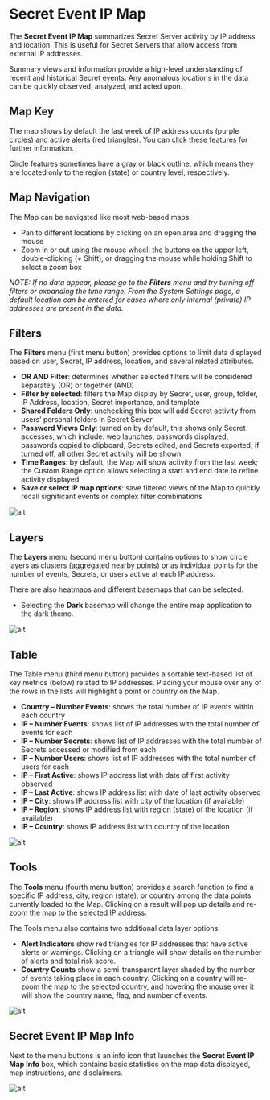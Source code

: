 [title]: # (Secret Event IP Map)
[tags]: # (Privileged Behavior Analytics,PBA,Operations,Secret Event IP Map)
[priority]: # (4060)

# Secret Event IP Map

The **Secret Event IP Map** summarizes Secret Server activity by IP address and location. This is useful for Secret Servers that allow access from external IP addresses.

Summary views and information provide a high-level understanding of recent and historical Secret events. Any anomalous locations in the data can be quickly observed, analyzed, and acted upon.

## Map Key

The map shows by default the last week of IP address counts (purple circles) and active alerts (red triangles). You can click these features for further information.

Circle features sometimes have a gray or black outline, which means they are located only to the region (state) or country level, respectively.

## Map Navigation

The Map can be navigated like most web-based maps:

* Pan to different locations by clicking on an open area and dragging the mouse
* Zoom in or out using the mouse wheel, the buttons on the upper left, double-clicking (+ Shift), or dragging the mouse while holding Shift to select a zoom box

*NOTE: If no data appear, please go to the **Filters** menu and try turning off filters or expanding the time range. From the System Settings page, a default location can be entered for cases where only internal (private) IP addresses are present in the data.*

## Filters

The **Filters** menu (first menu button) provides options to limit data displayed based on user, Secret, IP address, location, and several related attributes.

* **OR AND Filter**: determines whether selected filters will be considered separately (OR) or together (AND)
* **Filter by selected**: filters the Map display by Secret, user, group, folder, IP Address, location, Secret importance, and template
* **Shared Folders Only**: unchecking this box will add Secret activity from users’ personal folders in Secret Server
* **Password Views Only**: turned on by default, this shows only Secret accesses, which include: web launches, passwords displayed, passwords copied to clipboard, Secrets edited, and Secrets exported; if turned off, all other Secret activity will be shown
* **Time Ranges**: by default, the Map will show activity from the last week; the Custom Range option allows selecting a start and end date to refine activity displayed
* **Save or select IP map options**: save filtered views of the Map to quickly recall significant events or complex filter combinations

![alt](images/41-ip-map.png)

## Layers

The **Layers** menu (second menu button) contains options to show circle layers as clusters (aggregated nearby points) or as individual points for the number of events, Secrets, or users active at each IP address.

There are also heatmaps and different basemaps that can be selected.

* Selecting the **Dark** basemap will change the entire map application to the dark theme.

![alt](images/42-ip-layers.png)

## Table

The Table menu (third menu button) provides a sortable text-based list of key metrics (below) related to IP addresses.  Placing your mouse over any of the rows in the lists will highlight a point or country on the Map.

* **Country – Number Events**: shows the total number of IP events within each country
* **IP – Number Events**: shows list of IP addresses with the total number of events for each
* **IP – Number Secrets**: shows list of IP addresses with the total number of Secrets accessed or modified from each
* **IP – Number Users**: shows list of IP addresses with the total number of users for each
* **IP – First Active**: shows IP address list with date of first activity observed
* **IP – Last Active**: shows IP address list with date of last activity observed
* **IP – City**: shows IP address list with city of the location (if available)
* **IP – Region**: shows IP address list with region (state) of the location (if available)
* **IP – Country**: shows IP address list with country of the location

![alt](images/43-ip-table.png)

## Tools

The **Tools** menu (fourth menu button) provides a search function to find a specific IP address, city, region (state), or country among the data points currently loaded to the Map.  Clicking on a result will pop up details and re-zoom the map to the selected IP address.

The Tools menu also contains two additional data layer options:

* **Alert Indicators** show red triangles for IP addresses that have active alerts or warnings. Clicking on a triangle will show details on the number of alerts and total risk score.
* **Country Counts** show a semi-transparent layer shaded by the number of events taking place in each country. Clicking on a country will re-zoom the map to the selected country, and hovering the mouse over it will show the country name, flag, and number of events.

![alt](images/44-ip-tools.png)

## Secret Event IP Map Info

Next to the menu buttons is an info icon that launches the **Secret Event IP Map Info** box, which contains basic statistics on the map data displayed, map instructions, and disclaimers.

![alt](images/45-ip-tools-map.png)
